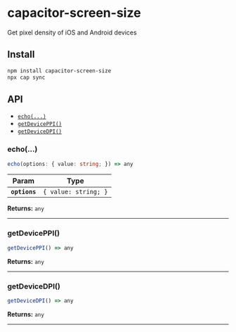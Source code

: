 # capacitor-screen-size

Get pixel density of iOS and Android devices

## Install

```bash
npm install capacitor-screen-size
npx cap sync
```

## API

<docgen-index>

* [`echo(...)`](#echo)
* [`getDevicePPI()`](#getdeviceppi)
* [`getDeviceDPI()`](#getdevicedpi)

</docgen-index>

<docgen-api>
<!--Update the source file JSDoc comments and rerun docgen to update the docs below-->

### echo(...)

```typescript
echo(options: { value: string; }) => any
```

| Param         | Type                            |
| ------------- | ------------------------------- |
| **`options`** | <code>{ value: string; }</code> |

**Returns:** <code>any</code>

--------------------


### getDevicePPI()

```typescript
getDevicePPI() => any
```

**Returns:** <code>any</code>

--------------------


### getDeviceDPI()

```typescript
getDeviceDPI() => any
```

**Returns:** <code>any</code>

--------------------

</docgen-api>
